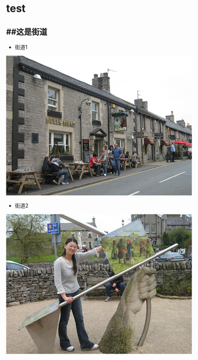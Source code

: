 # test
##  ##这是街道
- 街道1

[![](preview/Castleton1.jpg)](Castleton1.jpg)

- 街道2

[![](preview/Castleton2.jpg)](Castleton2.jpg)